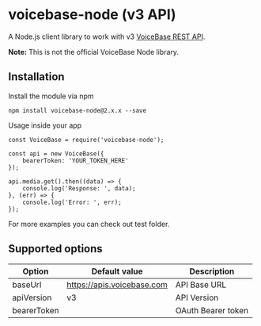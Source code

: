 # voicebase-node (v3 API)
A Node.js client library to work with v3 [VoiceBase REST API](https://voicebase.readthedocs.io/en/v3/index.html).

**Note:** This is not the official VoiceBase Node library.

Installation
-------------------------------------------------
Install the module via npm

    npm install voicebase-node@2.x.x --save

Usage inside your app

    const VoiceBase = require('voicebase-node');

    const api = new VoiceBase({
        bearerToken: 'YOUR_TOKEN_HERE'
    });
    
    api.media.get().then((data) => {
        console.log('Response: ', data);
    }, (err) => {
        console.log('Error: ', err);
    });
    
For more examples you can check out test folder.

Supported options 
-------------------------------------------------
| Option    | Default value | Description |
| --------  | -----------   | ----------- |
|baseUrl|https://apis.voicebase.com|API Base URL|
|apiVersion|v3|API Version|
|bearerToken||OAuth Bearer token
